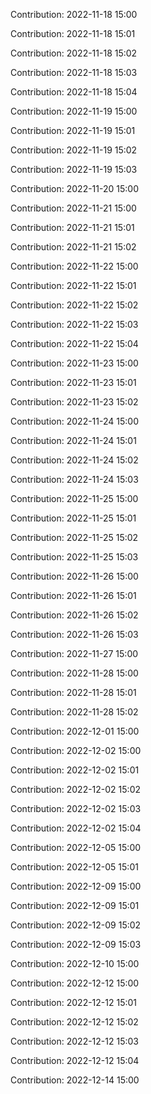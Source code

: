 Contribution: 2022-11-18 15:00

Contribution: 2022-11-18 15:01

Contribution: 2022-11-18 15:02

Contribution: 2022-11-18 15:03

Contribution: 2022-11-18 15:04

Contribution: 2022-11-19 15:00

Contribution: 2022-11-19 15:01

Contribution: 2022-11-19 15:02

Contribution: 2022-11-19 15:03

Contribution: 2022-11-20 15:00

Contribution: 2022-11-21 15:00

Contribution: 2022-11-21 15:01

Contribution: 2022-11-21 15:02

Contribution: 2022-11-22 15:00

Contribution: 2022-11-22 15:01

Contribution: 2022-11-22 15:02

Contribution: 2022-11-22 15:03

Contribution: 2022-11-22 15:04

Contribution: 2022-11-23 15:00

Contribution: 2022-11-23 15:01

Contribution: 2022-11-23 15:02

Contribution: 2022-11-24 15:00

Contribution: 2022-11-24 15:01

Contribution: 2022-11-24 15:02

Contribution: 2022-11-24 15:03

Contribution: 2022-11-25 15:00

Contribution: 2022-11-25 15:01

Contribution: 2022-11-25 15:02

Contribution: 2022-11-25 15:03

Contribution: 2022-11-26 15:00

Contribution: 2022-11-26 15:01

Contribution: 2022-11-26 15:02

Contribution: 2022-11-26 15:03

Contribution: 2022-11-27 15:00

Contribution: 2022-11-28 15:00

Contribution: 2022-11-28 15:01

Contribution: 2022-11-28 15:02

Contribution: 2022-12-01 15:00

Contribution: 2022-12-02 15:00

Contribution: 2022-12-02 15:01

Contribution: 2022-12-02 15:02

Contribution: 2022-12-02 15:03

Contribution: 2022-12-02 15:04

Contribution: 2022-12-05 15:00

Contribution: 2022-12-05 15:01

Contribution: 2022-12-09 15:00

Contribution: 2022-12-09 15:01

Contribution: 2022-12-09 15:02

Contribution: 2022-12-09 15:03

Contribution: 2022-12-10 15:00

Contribution: 2022-12-12 15:00

Contribution: 2022-12-12 15:01

Contribution: 2022-12-12 15:02

Contribution: 2022-12-12 15:03

Contribution: 2022-12-12 15:04

Contribution: 2022-12-14 15:00

